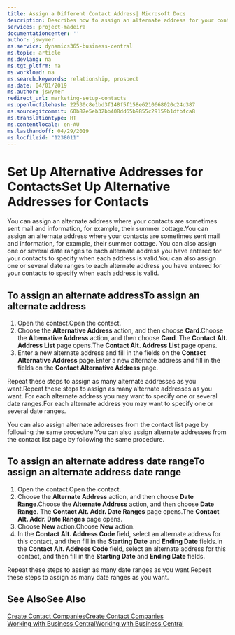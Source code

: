 ```yaml
---
title: Assign a Different Contact Address| Microsoft Docs
description: Describes how to assign an alternate address for your contacts or prospects, where they are sometimes sent information.
services: project-madeira
documentationcenter: ''
author: jswymer
ms.service: dynamics365-business-central
ms.topic: article
ms.devlang: na
ms.tgt_pltfrm: na
ms.workload: na
ms.search.keywords: relationship, prospect
ms.date: 04/01/2019
ms.author: jswymer
redirect_url: marketing-setup-contacts
ms.openlocfilehash: 22530c8e1bd3f148f5f158e6210668020c24d387
ms.sourcegitcommit: 60b87e5eb32bb408dd65b9855c29159b1dfbfca8
ms.translationtype: HT
ms.contentlocale: en-AU
ms.lasthandoff: 04/29/2019
ms.locfileid: "1238011"
---
```

# <a name="set-up-alternative-addresses-for-contacts"></a><span data-ttu-id="31f30-103">Set Up Alternative Addresses for Contacts</span><span class="sxs-lookup"><span data-stu-id="31f30-103">Set Up Alternative Addresses for Contacts</span></span>
<span data-ttu-id="31f30-104">You can assign an alternate address where your contacts are sometimes sent mail and information, for example, their summer cottage.</span><span class="sxs-lookup"><span data-stu-id="31f30-104">You can assign an alternate address where your contacts are sometimes sent mail and information, for example, their summer cottage.</span></span> <span data-ttu-id="31f30-105">You can also assign one or several date ranges to each alternate address you have entered for your contacts to specify when each address is valid.</span><span class="sxs-lookup"><span data-stu-id="31f30-105">You can also assign one or several date ranges to each alternate address you have entered for your contacts to specify when each address is valid.</span></span>

## <a name="to-assign-an-alternate-address"></a><span data-ttu-id="31f30-106">To assign an alternate address</span><span class="sxs-lookup"><span data-stu-id="31f30-106">To assign an alternate address</span></span>
1. <span data-ttu-id="31f30-107">Open the contact.</span><span class="sxs-lookup"><span data-stu-id="31f30-107">Open the contact.</span></span>
2. <span data-ttu-id="31f30-108">Choose the **Alternative Address** action, and then choose **Card**.</span><span class="sxs-lookup"><span data-stu-id="31f30-108">Choose the **Alternative Address** action, and then choose **Card**.</span></span> <span data-ttu-id="31f30-109">The **Contact Alt. Address List** page opens.</span><span class="sxs-lookup"><span data-stu-id="31f30-109">The **Contact Alt. Address List** page opens.</span></span>
3. <span data-ttu-id="31f30-110">Enter a new alternate address and fill in the fields on the **Contact Alternative Address** page.</span><span class="sxs-lookup"><span data-stu-id="31f30-110">Enter a new alternate address and fill in the fields on the **Contact Alternative Address** page.</span></span>

<span data-ttu-id="31f30-111">Repeat these steps to assign as many alternate addresses as you want.</span><span class="sxs-lookup"><span data-stu-id="31f30-111">Repeat these steps to assign as many alternate addresses as you want.</span></span> <span data-ttu-id="31f30-112">For each alternate address you may want to specify one or several date ranges.</span><span class="sxs-lookup"><span data-stu-id="31f30-112">For each alternate address you may want to specify one or several date ranges.</span></span>

<span data-ttu-id="31f30-113">You can also assign alternate addresses from the contact list page by following the same procedure.</span><span class="sxs-lookup"><span data-stu-id="31f30-113">You can also assign alternate addresses from the contact list page by following the same procedure.</span></span>

## <a name="to-assign-an-alternate-address-date-range"></a><span data-ttu-id="31f30-114">To assign an alternate address date range</span><span class="sxs-lookup"><span data-stu-id="31f30-114">To assign an alternate address date range</span></span>
1. <span data-ttu-id="31f30-115">Open the contact.</span><span class="sxs-lookup"><span data-stu-id="31f30-115">Open the contact.</span></span>
2. <span data-ttu-id="31f30-116">Choose the **Alternate Address** action, and then choose **Date Range**.</span><span class="sxs-lookup"><span data-stu-id="31f30-116">Choose the **Alternate Address** action, and then choose **Date Range**.</span></span> <span data-ttu-id="31f30-117">The **Contact Alt. Addr. Date Ranges** page opens.</span><span class="sxs-lookup"><span data-stu-id="31f30-117">The **Contact Alt. Addr. Date Ranges** page opens.</span></span>
3. <span data-ttu-id="31f30-118">Choose **New** action.</span><span class="sxs-lookup"><span data-stu-id="31f30-118">Choose **New** action.</span></span>
4. <span data-ttu-id="31f30-119">In the **Contact Alt. Address Code** field, select an alternate address for this contact, and then fill in the **Starting Date** and **Ending Date** fields.</span><span class="sxs-lookup"><span data-stu-id="31f30-119">In the **Contact Alt. Address Code** field, select an alternate address for this contact, and then fill in the **Starting Date** and **Ending Date** fields.</span></span>

<span data-ttu-id="31f30-120">Repeat these steps to assign as many date ranges as you want.</span><span class="sxs-lookup"><span data-stu-id="31f30-120">Repeat these steps to assign as many date ranges as you want.</span></span>

## <a name="see-also"></a><span data-ttu-id="31f30-121">See Also</span><span class="sxs-lookup"><span data-stu-id="31f30-121">See Also</span></span>
[<span data-ttu-id="31f30-122">Create Contact Companies</span><span class="sxs-lookup"><span data-stu-id="31f30-122">Create Contact Companies</span></span>](marketing-create-contact-companies.md)  
[<span data-ttu-id="31f30-123">Working with Business Central</span><span class="sxs-lookup"><span data-stu-id="31f30-123">Working with Business Central</span></span>](ui-work-product.md)
